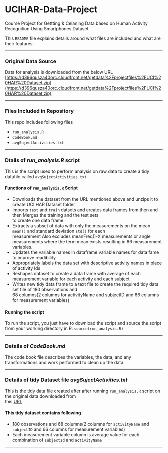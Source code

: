 UCIHAR-Data-Project
===================

Course Project for Gettting &amp; Celaning Data based on Human Activity Recognition Using Smartphones Dataset

This `README` file explains details around what files are included and what are their features.



---
### Original Data Source
Data for analysis is downloaded from the below URL  
[https://d396qusza40orc.cloudfront.net/getdata%2Fprojectfiles%2FUCI%20HAR%20Dataset.zip](https://d396qusza40orc.cloudfront.net/getdata%2Fprojectfiles%2FUCI%20HAR%20Dataset.zip) 



---
### Files Included in Repository
This repo includes following files
- `run_analysis.R`
- `CodeBook.md`
- `avgSujectActivities.txt`


---
### Dtails of *run_analysis.R* script
This is the script used to perform analysis on raw data to create a tidy datafile called `avgSujectActivities.txt`

#### Functions of `run_analysis.R` Script
- Downloads the dataset from the URL mentioned above and unzips it to create UCI HAR Dataset folder
- Imports `test` and `train` datsets and creates data frames from then and then Merges the training and the test sets  
to create one data frame.
- Extracts a subset of data with only the measurements on the mean `mean()` and standard deviation `std()` for each  
measurement Also excludes meanFreq()-X measurements or angle measurements where the term mean exists resulting in 66   measurement variables.
- Updates the variable names in dataframe variable names for data fame to improve readibility
- Appropriately labels the data set with descriptive activity names in place of activity Ids
- Reshapes dataset to create a data frame with average of each measurement variable for each activity and each subject  
- Writes new tidy data frame to a text file to create the required tidy data set file of 180 observations and  
68 columns(2 columns for activityName and subjectID and 66 columns for measurement variables) 

#### Running the script
To run the script, you just have to download the script and source the script from your working directory in R. 
`source(run_analysis.R)`


---
### Details of *CodeBook.md*
The code book file describes the variables, the data, and any transformations and work performed to clean up the data.


---
### Details of tidy Dataset file *avgSujectActivities.txt*
This is the tidy data file created after after running `run_analysis.R` script on the original data downloaded from   
this [URL](https://d396qusza40orc.cloudfront.net/getdata%2Fprojectfiles%2FUCI%20HAR%20Dataset.zip) 

#### This tidy dataset contains following  
- 180 observations and 68 columns(2 columns for `activityName` and `subjectID` and 66 columns for measurement variables)
- Each measurement variable column is average value for each combination of `subjectId` and `activityName`


---












